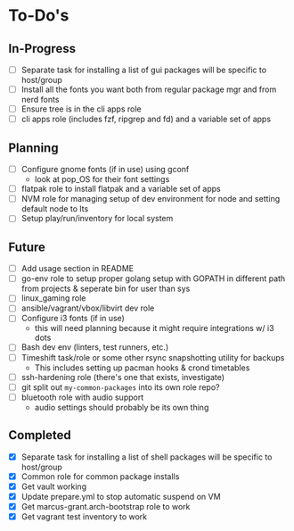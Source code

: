 To-Do's
=======

In-Progress
-----------

- [ ] Separate task for installing a list of gui packages will be specific to host/group
- [ ] Install all the fonts you want both from regular package mgr and from nerd fonts
- [ ] Ensure tree is in the cli apps role
- [ ] cli apps role (includes fzf, ripgrep and fd) and a variable set of apps

Planning
--------

- [ ] Configure gnome fonts (if in use) using gconf
    - look at pop_OS for their font settings
- [ ] flatpak role to install flatpak and a variable set of apps
- [ ] NVM role for managing setup of dev environment for node and setting default node to lts
- [ ] Setup play/run/inventory for local system

Future
------

- [ ] Add usage section in README
- [ ] go-env role to setup proper golang setup with GOPATH in different path from projects & seperate bin for user than sys
- [ ] linux_gaming role
- [ ] ansible/vagrant/vbox/libvirt dev role
- [ ] Configure i3 fonts (if in use) 
    - this will need planning because it might require integrations w/ i3 dots
- [ ] Bash dev env (linters, test runners, etc.)
- [ ] Timeshift task/role or some other rsync snapshotting utility for backups
    - This includes setting up pacman hooks & crond timetables
- [ ] ssh-hardening role (there's one that exists, investigate)
- [ ] git split out `my-common-packages` into its own role repo?
- [ ] bluetooth role with audio support
    - audio settings should probably be its own thing

Completed
---------

- [x] Separate task for installing a list of shell packages will be specific to host/group
- [x] Common role for common package installs
- [x] Get vault working
- [x] Update prepare.yml to stop automatic suspend on VM
- [x] Get marcus-grant.arch-bootstrap role to work
- [x] Get vagrant test inventory to work